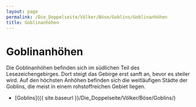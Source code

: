 ```yaml
---
layout: page
permalink: /Die_Doppelseite/Völker/Böse/Goblins/Goblinanhöhen
title: Goblinanhöhen
---
```


# Goblinanhöhen

Die Goblinanhöhen befinden sich im südlichen Teil des Lesezeichengebirges. Dort steigt das Gebirge erst sanft an, bevor es steiler wird. Auf den höchsten Anhöhen befinden sich die weitläufigen Städte der Goblins, die meist in einem rohstoffreichen Gebiet liegen.

- [Goblins]({{ site.baseurl }}/Die_Doppelseite/Völker/Böse/Goblins/)
